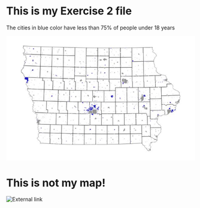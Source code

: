 # This is my Exercise 2 file
The cities in blue color have less than 75% of people under 18 years

![This is a map I made](ex2b_2.jpg)

# This is not my map!
![External link](https://ontheworldmap.com/usa/state/iowa/map-of-iowa.jpg)
